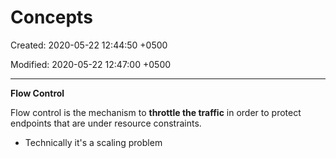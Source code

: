 # Concepts

Created: 2020-05-22 12:44:50 +0500

Modified: 2020-05-22 12:47:00 +0500

---

**Flow Control**

Flow control is the mechanism to **throttle the traffic** in order to protect endpoints that are under resource constraints.


-   Technically it's a scaling problem
